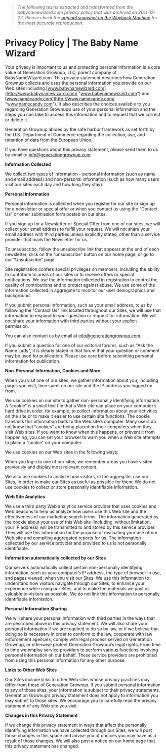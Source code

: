> *The following text is extracted and transformed from the babynamewizard.com privacy policy that was archived on 2011-12-22. Please check the [original snapshot on the Wayback Machine](https://web.archive.org/web/20111222143322id_/http%3A//www.babynamewizard.com/privacy-policy) for the most accurate reproduction.*

# Privacy Policy | The Baby Name Wizard

Your privacy is important to us and protecting personal information is a core value of Generation Grownup, LLC, parent company of BabyNameWizard.com. This privacy statement describes how Generation Grownup collects and uses the personal information you provide on our Web sites including [www.babynamewizard.com](http://www.babynamewizard.com/ "www.babynamewizard.com") and [www.namecandy.com](http://www.namecandy.com/ "www.namecandy.com"). It also describes the choices available to you regarding Generation Grownup’s use of your personal information and the steps you can take to access this information and to request that we correct or delete it.

Generation Grownup abides by the safe harbor framework as set forth by the U.S. Department of Commerce regarding the collection, use, and retention of data from the European Union.

If you have questions about this privacy statement, please send them to us by email to [info@generationgrownup.com](mailto:info@generationgrownup.com).

**Information Collected**

We collect two types of information – personal information (such as name and email address) and non-personal information (such as how many users visit our sites each day and how long they stay).

**Personal Information**

Personal information is collected when you register for our site or sign up for a newsletter or special offer or when you contact us using the "Contact Us" or other submission form posted on our sites.

If you sign up for a Newsletter or Special Offer from one of our sites, we will collect your email address to fulfill your request. We will not share your email address with third parties unless explicitly stated, other than a service provider that mails the Newsletter for us.

To unsubscribe, follow the unsubscribe link that appears at the end of each newsletter, click on the "unsubscribe" button on our home page, or go to our "Unsubscribe" page.

Site registration confers special privileges on members, including the ability to contribute to areas of our sites or to receive offers or special notifications. We use the information collected in registration to control the quality of contributions and to protect against abuse. We use some of the information collected in aggregate to monitor our user demographics and background.

If you submit personal information, such as your email address, to us by following the "Contact Us" link located throughout our Sites, we will use that information to respond to your question or request for information. We will not share your information with third parties without your explicit permission.

You can also contact us by email at [info@generationgrownup.com](mailto:info@generationgrownup.com).

If you submit a question for one of our editorial forums, such as "Ask the Name Lady", it is clearly stated in that forum that your question or comment may be used for publication. Please use care before submitting personal information for publication.

**Non-Personal Information, Cookies and More**

When you visit one of our sites, we gather information about you, including pages you visit, time spent on our site and the IP address you logged on from.

We use cookies on our site to gather non-personally identifying information. A "cookie" is a small text file that a Web site can place on your computer’s hard drive in order, for example, to collect information about your activities on the site or to make it easier to use certain site functions. The cookie transmits this information back to the Web site’s computer. Many users do not know that "cookies" are being placed on their computers when they visit Web sites. If you want to know when this happens, or prevent it from happening, you can set your browser to warn you when a Web site attempts to place a "cookie" on your computer.

We use cookies on our Web sites in the following ways:

When you login to one of our sites, we remember areas you have visited previously and display most relevant content.

We also use cookies to analyze how visitors, in the aggregate, use our Sites, in order to make our Sites as useful as possible for them. We do not use cookies to collect or store personally identifiable information.

**Web Site Analytics**

We use a third party Web analytics service provider that uses cookies and Web beacons to help us analyze how users use this Web site and the effectiveness of our marketing search terms. The information generated by the cookie about your use of this Web site (including, without limitation, your IP address) will be transmitted to and stored by this service provider. They will use this information for the purpose of evaluating your use of our Web site and compiling aggregated reports for us. The information collected by our service provider and provided to us is not personally identifiable.

**Information automatically collected by our Sites**

Our servers automatically collect certain non-personally identifying information, such as your computer’s IP address, the type of browser in use, and pages viewed, when you visit our Sites. We use this information to understand how visitors navigate through our Sites, to enhance your experience while using our Sites, and to make the materials we post as valuable to visitors as possible. We do not link this information to personally identifiable information.

**Personal Information Sharing**

We will share your personal information with third parties in the ways that are described above in this privacy statement. We will also share your personal information if we are required to do so by law, or if we believe that doing so is necessary in order to conform to the law, cooperate with law enforcement agencies, comply with legal process served on Generation Grownup, or otherwise protect Generation Grownup’s legal rights. From time to time we employ service providers to perform various functions involving personal information on our behalf. These service providers are prohibited from using this personal information for any other purpose.

**Links to Other Web Sites**

Our Sites include links to other Web sites whose privacy practices may differ from those of Generation Grownup. If you submit personal information to any of those sites, your information is subject to their privacy statements. Generation Grownup’s privacy statement does not apply to information you may submit to those sites. We encourage you to carefully read the privacy statement of any Web site you visit.

**Changes in this Privacy Statement**

If we change this privacy statement in ways that affect the personally identifying information we have collected through our Sites, we will post those changes in this space and advise you of choices you may have as a result of those changes. We will also post a notice on our home page that this privacy statement has changed.
